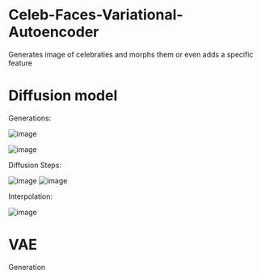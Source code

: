 # Celeb-Faces-Variational-Autoencoder
Generates image of celebraties and morphs them or even adds a specific feature

# Diffusion model <br>

Generations:

![image](https://github.com/Zardian18/Celeb-Faces-Comparision/assets/106113538/c708d9c2-da4a-40cc-a398-d6d9b3ea0b76)

![image](https://github.com/Zardian18/Celeb-Faces-Comparision/assets/106113538/cc299552-9278-4eef-8c91-73cd396dc726)

Diffusion Steps: 

![image](https://github.com/Zardian18/Celeb-Faces-Comparision/assets/106113538/b4891a3e-0d96-4e42-80b4-312a1da18deb)
![image](https://github.com/Zardian18/Celeb-Faces-Comparision/assets/106113538/11e1ba25-6457-4264-9f5b-8745f96f3ed0)

Interpolation:

![image](https://github.com/Zardian18/Celeb-Faces-Comparision/assets/106113538/4ff3a188-b93c-4e4a-86fa-a115ea5fa067)


# VAE <br>

Generation
